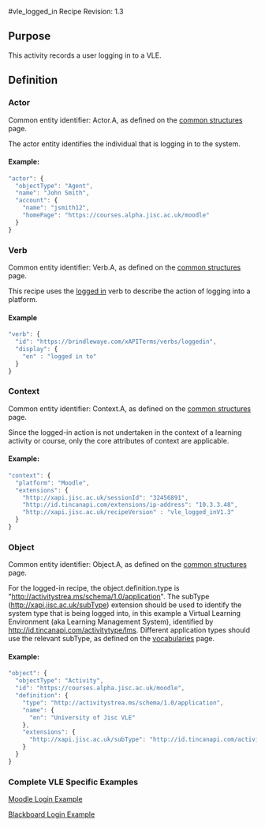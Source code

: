 #vle_logged_in Recipe
Revision: 1.3

## Purpose
This activity records a user logging in to a VLE.
## Definition

### Actor
Common entity identifier:  Actor.A, as defined on the [common structures](../common_structures.md#actora) page.

The actor entity identifies the individual that is logging in to the system.

#### Example:
``` Javascript
"actor": {
  "objectType": "Agent",
  "name": "John Smith",
  "account": {
    "name": "jsmith12",
    "homePage": "https://courses.alpha.jisc.ac.uk/moodle"
  }
}
```

### Verb
Common entity identifier: Verb.A, as defined on the [common structures](../common_structures.md#verba) page.

This recipe uses the [logged in](/vocabulary.md#verbs) verb to describe the action of logging into a platform.

#### Example
``` javascript
"verb": {
  "id": "https://brindlewaye.com/xAPITerms/verbs/loggedin",
  "display": {
    "en" : "logged in to"
  }
}
```

### Context
Common entity identifier: Context.A, as defined on the [common structures](../common_structures.md#contexta) page.

Since the logged-in action is not undertaken in the context of a learning activity or course, only the core attributes of context are applicable.

#### Example:
``` javascript
"context": {
  "platform": "Moodle",
  "extensions": {
    "http://xapi.jisc.ac.uk/sessionId": "32456891",
    "http://id.tincanapi.com/extensions/ip-address": "10.3.3.48",
    "http://xapi.jisc.ac.uk/recipeVersion" : "vle_logged_inV1.3"
  }
}
```

### Object
Common entity identifier: Object.A, as defined on the [common structures](../common_structures.md#objecta) page.

For the logged-in recipe, the object.definition.type is "http://activitystrea.ms/schema/1.0/application". The subType (http://xapi.jisc.ac.uk/subType) extension should be used to identify the system type that is being logged into, in this example a Virtual Learning Environment (aka Learning Management System), identified by  http://id.tincanapi.com/activitytype/lms. Different application types should use the relevant subType, as defined on the [vocabularies](vocabulary.md#32-object-definition-extensions) page.

#### Example:
``` javascript
"object": {
  "objectType": "Activity",
  "id": "https://courses.alpha.jisc.ac.uk/moodle",
  "definition": {
    "type": "http://activitystrea.ms/schema/1.0/application",
    "name": {
      "en": "University of Jisc VLE"
    },
    "extensions": {
      "http://xapi.jisc.ac.uk/subType": "http://id.tincanapi.com/activitytype/lms"
    }
  }
}
```

### Complete VLE Specific Examples
[Moodle Login Example](/vle/moodle/login.js)

[Blackboard Login Example](/vle/blackboard/loggedin.json)
